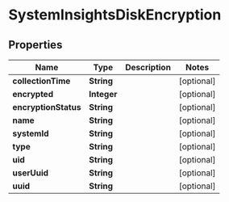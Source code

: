 
# SystemInsightsDiskEncryption

## Properties
Name | Type | Description | Notes
------------ | ------------- | ------------- | -------------
**collectionTime** | **String** |  |  [optional]
**encrypted** | **Integer** |  |  [optional]
**encryptionStatus** | **String** |  |  [optional]
**name** | **String** |  |  [optional]
**systemId** | **String** |  |  [optional]
**type** | **String** |  |  [optional]
**uid** | **String** |  |  [optional]
**userUuid** | **String** |  |  [optional]
**uuid** | **String** |  |  [optional]



